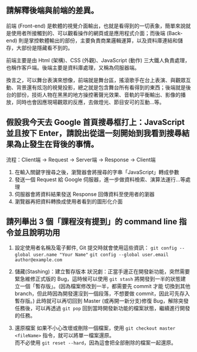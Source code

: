## 請解釋後端與前端的差異。
前端 (Front-end) 是軟體的視覺介面輸出，也就是看得到的一切表象，簡單來說就是使用者所接觸到的、可以觀看操作的網頁或是應用程式介面；而後端 (Back-end) 則是掌控軟體輸出的部份，主要負責商業邏輯運算，以及資料庫連結和儲存，大部份是隱藏看不到的。

前端主要是由 Html (架構)、CSS (外觀)、JavaScript (動作) 三大鐵人負責處理，也稱作客戶端。後端主要是資料庫處理，又稱為伺服器端。

換言之，可以舞台表演來想像，前端就是舞台區，搖滾歌手在台上表演、與觀眾互動、背景還有炫泡的視覺投影，總之就是包含舞台所有看得到的東西；後端就是後台的部份，技術人物在黑黑的地方操控著聲光效果、音軌的平衡輸出、影像的播放，同時也會因應現場觀眾的反應，去做燈光、節目安可的互動…等。


## 假設我今天去 Google 首頁搜尋框打上：JavaScript 並且按下 Enter，請說出從這一刻開始到我看到搜尋結果為止發生在背後的事情。
流程：Client端 → Request → Server端 → Response → Client端

1. 在輸入關鍵字搜尋之後，瀏覽器會將搜尋的字串「JavaScript」轉成參數
2. 發送一個 Request 給 Google 伺服器，進一步做資料檢索、演算法運行…等處理
3. 伺服器會將資料結果發送 Response 回傳資料至使用者的瀏器
4. 瀏覽器再把資料轉換成使用者看到的圖形化介面   


## 請列舉出 3 個「課程沒有提到」的 command line 指令並且說明功用
1. 設定使用者名稱及電子郵件, Git 提交時就會使用這些資訊：
`git config --global user.name "Your Name"`
`git config --global user.email author@example.com`

2. 儲藏(Stashing)：建立暫存版本
狀況劇：正當手邊正在開發新功能，突然需要緊急維修正式版的 Bug，這時候可以使用
`git stash` 將開發到一半的狀態建立一個「暫存版」。(因為檔案修改到一半，都需要先 commit 才能
切換到其他 branch，但此時因為開發還沒到一個段落，不想要做 commit，因此可先存入暫存版。)
此時就可以再切回到 Master (或再開一新分支)修復 Bug，解除突發任務後，可以再透過
`git pop` 回到當時開發新功能的檔案狀態，繼續進行開發的任務。

3. 還原檔案
如果不小心改壞或刪除一個檔案，使用  `git checkout master <fileName>` 指令，就可以將單一檔案還原。  
而不必使用 `git reset --hard`，因為這會把全部刪除的檔案一起還原。
